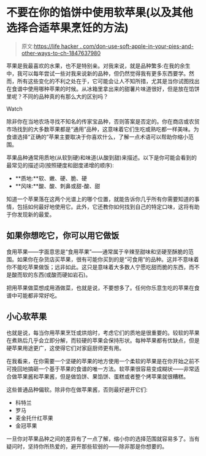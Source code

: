# 不要在你的馅饼中使用软苹果(以及其他选择合适苹果烹饪的方法)

> 原文:[https://life hacker . com/don-use-soft-apple-in-your-pies-and-other-ways-to-ch-1847637980](https://lifehacker.com/dont-use-soft-apples-in-your-pies-and-other-ways-to-ch-1847637980)

苹果是我最喜欢的水果，也不是特别亲。对我来说，就是品种繁多:在我的余生中，我可以每年尝试一些对我来说新的品种，但仍然觉得我有更多东西要学。然而，所有这些变化的不利之处在于，它可能会让人不知所措，尤其是当你试图找出在食谱中使用哪种苹果的时候。从冰箱里拿出来的甜薯片味道很好，但是放在馅饼里呢？不同的品种真的有那么大的区别吗？

Watch

除非你在当地农场寻找不知名的传家宝品种，否则答案是否定的。你在商店或农贸市场找到的大多数苹果都是“通用”品种，这意味着它们生吃或熟吃都一样美味。为食谱选择“正确的”苹果主要取决于你喜欢什么，了解一点术语可以帮助你缩小范围。

苹果品种通常用质地(从软到硬)和味道(从酸到甜)来描述。以下是你可能会看到的最常见的描述词(按照硬度和甜度递增的顺序):

*   **质地:**软、嫩、硬、脆、硬
*   **风味:**酸、酸、刺鼻或甜-酸、甜

知道一个苹果落在这两个光谱上的哪个位置，就能告诉你几乎所有你需要知道的事情，包括如何最好地使用它。此外，它还教你如何找到自己的特定口味，这将有助于你发现新的最爱。

## 如果你想吃它，你可以用它做饭

食用苹果——字面意思是“食用苹果”——通常属于辛辣至甜味和坚硬至酥脆的范围。如果你在杂货店买苹果，很有可能你买到的是“可食用”的品种。这并不意味着你不能吃苹果做饭；远非如此。这只是意味着大多数人宁愿吃甜而脆的东西，而不是酸而软的东西(或酸而硬如岩石)。

把用苹果做菜想成用酒做菜，也就是说，不要想多了。任何你乐意生吃的苹果在食谱中可能都非常好吃。

## 小心软苹果

也就是说，每当你用苹果烹饪或烘焙时，考虑它们的质地是很重要的。较软的苹果在煮熟后几乎会立即分解，而较硬的苹果会保持形状。每种苹果都有优缺点，但是硬苹果用途更广，这使得它们对家庭厨师更有用。

在我看来，在你需要一个坚硬的苹果的地方使用一个柔软的苹果是在你开始之前不可挽回地搞砸一个基于苹果的食谱的唯一方法。软苹果很容易变成糊状——非常适合做苹果酱和苹果酱，但是做馅饼、果馅饼、蛋糕或者整个烤苹果就很糟糕。

这些普通品种偏软。除非你在做苹果酱，否则最好避开它们:

*   科特兰
*   罗马
*   麦金托什红苹果
*   金冠苹果

一旦你对苹果品种之间的差异有了一点了解，缩小你的选择范围就容易多了。当有疑问时，坚持你所热爱的，避开那些软弱的——除非那是你想要的。
